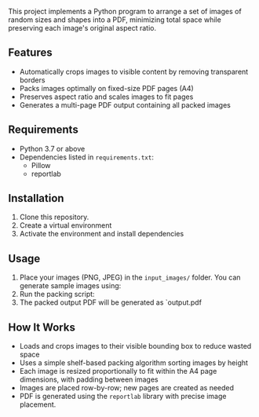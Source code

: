 This project implements a Python program to arrange a set of images of random sizes and shapes into a PDF, minimizing total space while preserving each image's original aspect ratio.

## Features

- Automatically crops images to visible content by removing transparent borders
- Packs images optimally on fixed-size PDF pages (A4)
- Preserves aspect ratio and scales images to fit pages
- Generates a multi-page PDF output containing all packed images

## Requirements

- Python 3.7 or above
- Dependencies listed in `requirements.txt`:
  - Pillow
  - reportlab

## Installation

1. Clone this repository.
2. Create a virtual environment
3. Activate the environment and install dependencies
 
 ## Usage

1. Place your images (PNG, JPEG) in the `input_images/` folder. You can generate sample images using:
2. Run the packing script:
3. The packed output PDF will be generated as `output.pdf

## How It Works

- Loads and crops images to their visible bounding box to reduce wasted space
- Uses a simple shelf-based packing algorithm sorting images by height
- Each image is resized proportionally to fit within the A4 page dimensions, with padding between images
- Images are placed row-by-row; new pages are created as needed
- PDF is generated using the `reportlab` library with precise image placement.


